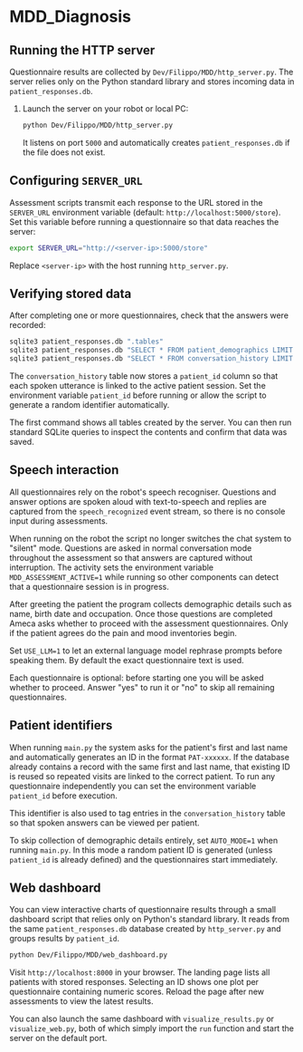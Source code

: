 # MDD_Diagnosis

## Running the HTTP server

Questionnaire results are collected by `Dev/Filippo/MDD/http_server.py`.  The
server relies only on the Python standard library and stores incoming data in
`patient_responses.db`.

1. Launch the server on your robot or local PC:


   ```bash
   python Dev/Filippo/MDD/http_server.py
   ```


   It listens on port `5000` and automatically creates `patient_responses.db` if
   the file does not exist.


## Configuring `SERVER_URL`

Assessment scripts transmit each response to the URL stored in the
`SERVER_URL` environment variable (default: `http://localhost:5000/store`).  Set
this variable before running a questionnaire so that data reaches the server:


```bash
export SERVER_URL="http://<server-ip>:5000/store"
```


Replace `<server-ip>` with the host running `http_server.py`.

## Verifying stored data

After completing one or more questionnaires, check that the answers were
recorded:


```bash
sqlite3 patient_responses.db ".tables"
sqlite3 patient_responses.db "SELECT * FROM patient_demographics LIMIT 5;"
sqlite3 patient_responses.db "SELECT * FROM conversation_history LIMIT 5;"
```

The `conversation_history` table now stores a `patient_id` column so that each
spoken utterance is linked to the active patient session.  Set the environment
variable `patient_id` before running or allow the script to generate a random
identifier automatically.


The first command shows all tables created by the server.  You can then run
standard SQLite queries to inspect the contents and confirm that data was saved.

## Speech interaction

All questionnaires rely on the robot's speech recogniser.  Questions and
answer options are spoken aloud with text-to-speech and replies are captured
from the `speech_recognized` event stream, so there is no console input during
assessments.


When running on the robot the script no longer switches the chat system to
"silent" mode. Questions are asked in normal conversation mode throughout the
assessment so that answers are captured without interruption.  The activity sets
the environment variable `MDD_ASSESSMENT_ACTIVE=1` while running so other
components can detect that a questionnaire session is in progress.

After greeting the patient the program collects demographic details such as
name, birth date and occupation. Once those questions are completed Ameca asks
whether to proceed with the assessment questionnaires. Only if the patient
agrees do the pain and mood inventories begin.


Set `USE_LLM=1` to let an external language model rephrase prompts before
speaking them.  By default the exact questionnaire text is used.

Each questionnaire is optional: before starting one you will be asked whether
to proceed.  Answer "yes" to run it or "no" to skip all remaining
questionnaires.



## Patient identifiers

When running `main.py` the system asks for the patient's first and last name and
automatically generates an ID in the format `PAT-xxxxxx`.  If the database
already contains a record with the same first and last name, that existing ID is
reused so repeated visits are linked to the correct patient.  To run any
questionnaire independently you can set the environment variable `patient_id`
before execution.

This identifier is also used to tag entries in the `conversation_history` table
so that spoken answers can be viewed per patient.

To skip collection of demographic details entirely, set `AUTO_MODE=1` when
running `main.py`.  In this mode a random patient ID is generated (unless
`patient_id` is already defined) and the questionnaires start immediately.

## Web dashboard


You can view interactive charts of questionnaire results through a small
dashboard script that relies only on Python's standard library. It reads from
the same `patient_responses.db` database created by `http_server.py` and groups
results by `patient_id`.

```bash
python Dev/Filippo/MDD/web_dashboard.py
```

Visit `http://localhost:8000` in your browser.  The landing page lists all
patients with stored responses.  Selecting an ID shows one plot per questionnaire
containing numeric scores.  Reload the page after new assessments to view the
latest results.

You can also launch the same dashboard with `visualize_results.py` or
`visualize_web.py`, both of which simply import the `run` function and start the
server on the default port.

